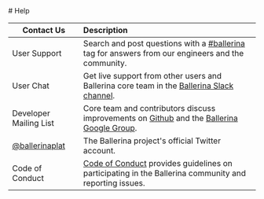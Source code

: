 <link rel="stylesheet" href="/css/help-page.css"></link> 
# Help

| Contact Us | Description |
| ------------- | :------------- |
| User Support | Search and post questions with a [#ballerina](https://stackoverflow.com/questions/tagged/ballerina) tag for answers from our engineers and the community. |
| User Chat | Get live support from other users and Ballerina core team in the [Ballerina Slack channel](https://ballerina-platform.slack.com/). |
| Developer Mailing List | Core team and contributors discuss improvements on [Github](https://github.com/ballerina-platform/ballerina-lang) and the [Ballerina Google Group](https://groups.google.com/forum/#!forum/ballerina-dev). |
| [@ballerinaplat](https://twitter.com/ballerinaplat) | The Ballerina project's official Twitter account. |
| Code of Conduct | [Code of Conduct](https://github.com/ballerina-platform/ballerina-lang/blob/master/CODE_OF_CONDUCT.md) provides guidelines on participating in the Ballerina community and reporting issues. |

